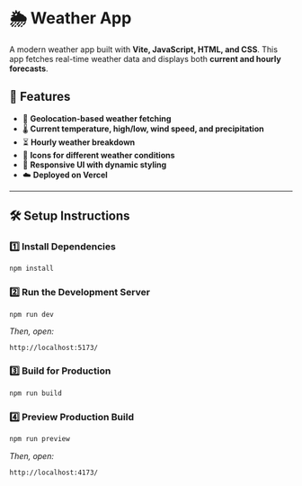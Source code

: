 # 🌦️ Weather App

A modern weather app built with **Vite, JavaScript, HTML, and CSS**. This app fetches real-time weather data and displays both **current and hourly forecasts**.

## 🚀 Features
- 📍 **Geolocation-based weather fetching**
- 🌡 **Current temperature, high/low, wind speed, and precipitation**
- ⏳ **Hourly weather breakdown**
- 🌙 **Icons for different weather conditions**
- 🎨 **Responsive UI with dynamic styling**
- ☁️ **Deployed on Vercel**

---

## 🛠 Setup Instructions

### 1️⃣ Install Dependencies
```bash
npm install
```

### 2️⃣ Run the Development Server
```bash
npm run dev
```
_Then, open:_
```
http://localhost:5173/
```

### 3️⃣ Build for Production
```bash
npm run build
```

### 4️⃣ Preview Production Build
```bash
npm run preview
```
_Then, open:_
```
http://localhost:4173/
```

